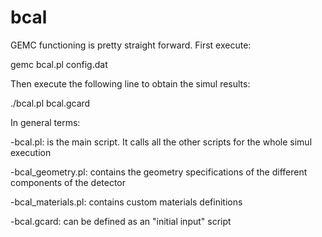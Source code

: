 # bcal

GEMC functioning is pretty straight forward. First execute:
 
  gemc bcal.pl config.dat
  
Then execute the following line to obtain the simul results:

  ./bcal.pl bcal.gcard

In general terms:

-bcal.pl: is the main script. It calls all the other scripts for the whole simul execution

-bcal_geometry.pl: contains the geometry specifications of the different components of the detector

-bcal_materials.pl: contains custom materials definitions

-bcal.gcard: can be defined as an "initial input" script
